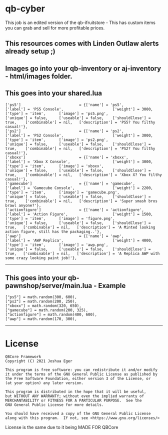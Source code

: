 # qb-cyber

This job is an edited version of the qb-ifruitstore - This has custom items you can grab and sell for more profitable prices.

## This resources comes with Linden Outlaw alerts already setup ;)

## Images go into your qb-inventory or aj-inventory - html/images folder.


## This goes into your shared.lua

	['ps5'] 			 		     = {['name'] = 'ps5', 									['label'] = 'PS5 Console', 		   				['weight'] = 3000, 		['type'] = 'item', 		['image'] = 'ps5.png', 							['unique'] = false, 	['useable'] = false, 	['shouldClose'] = true,    ['combinable'] = nil,   ['description'] = 'PS5? You filthy casual!'},
	['ps2'] 			     		 = {['name'] = 'ps2', 									['label'] = 'PS2 Console', 		    			['weight'] = 3000, 		['type'] = 'item', 		['image'] = 'ps2.png', 							['unique'] = false, 	['useable'] = false, 	['shouldClose'] = true,    ['combinable'] = nil,   ['description'] = 'PS2? You filthy casual!'},
	['xboxx'] 			 			 = {['name'] = 'xboxx', 								['label'] = 'Xbox X Console', 		    		['weight'] = 3000, 		['type'] = 'item', 		['image'] = 'xboxx', 							['unique'] = false, 	['useable'] = false, 	['shouldClose'] = true,    ['combinable'] = nil,   ['description'] = 'Xbox X? You filthy casual!'},
	['gamecube'] 			         = {['name'] = 'gamecube', 					    		['label'] = 'Gamecube Console', 		    	['weight'] = 2200, 		['type'] = 'item', 		['image'] = 'gamecube.png', 					['unique'] = false, 	['useable'] = false, 	['shouldClose'] = true,    ['combinable'] = nil,   ['description'] = 'Super smash bros brawl anyone?'},
	['actionfigure'] 	 	         = {['name'] = 'actionfigure', 					    	['label'] = 'Action Figure', 					['weight'] = 1500, 		['type'] = 'item', 		['image'] = 'figure.png', 						['unique'] = false, 	['useable'] = false, 	['shouldClose'] = true,   ['combinable'] = nil,   ['description'] = 'A Minted looking action figure, still has the packaging..'},
	['awp'] 	 	             	 = {['name'] = 'awp', 					    			['label'] = 'AWP Replica', 						['weight'] = 4000, 		['type'] = 'item', 		['image'] = 'awp.png', 							['unique'] = false, 	['useable'] = false, 	['shouldClose'] = true,   ['combinable'] = nil,   ['description'] = 'A Replica AWP with some crazy looking paint job!'},

----------------------------------------

## This goes into your qb-pawnshop/server/main.lua - Example

<!-- local ItemListHardware = {
    ["tablet"] = math.random(50, 100),
    ["iphone"] = math.random(50, 200),
    ["samsungphone"] = math.random(75, 150),
    ["laptop"] = math.random(50, 200), -->
    ["ps5"] = math.random(300, 600),
    ["ps2"] = math.random(200, 250),
    ["xboxx"] = math.random(320, 650),
    ["gamecube"] = math.random(200, 325),
    ["actionfigure"] = math.random(400, 600),
    ["awp"] = math.random(170, 300),
<!-- } -->

----------------------------------------


# License

    QBCore Framework
    Copyright (C) 2021 Joshua Eger

    This program is free software: you can redistribute it and/or modify
    it under the terms of the GNU General Public License as published by
    the Free Software Foundation, either version 3 of the License, or
    (at your option) any later version.

    This program is distributed in the hope that it will be useful,
    but WITHOUT ANY WARRANTY; without even the implied warranty of
    MERCHANTABILITY or FITNESS FOR A PARTICULAR PURPOSE.  See the
    GNU General Public License for more details.

    You should have received a copy of the GNU General Public License
    along with this program.  If not, see <https://www.gnu.org/licenses/>

License is the same due to it being MADE FOR QBCore
